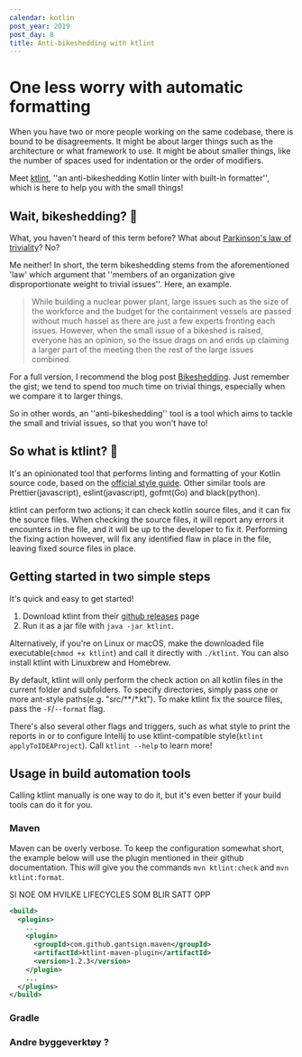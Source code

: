 ```yaml
---
calendar: kotlin
post_year: 2019
post_day: 8
title: Anti-bikeshedding with ktlint
---
```

# One less worry with automatic formatting

When you have two or more people working on the same codebase, there is bound to be disagreements. It might be about larger things such as the architecture or what framework to use. It might be about smaller things, like the number of spaces used for indentation or the order of modifiers.

Meet [ktlint](https://github.com/pinterest/ktlint), ''an anti-bikeshedding Kotlin linter with built-in formatter'', which is here to help you with the small things!

## Wait, bikeshedding? 🙋

What, you haven't heard of this term before? What about [Parkinson's law of triviality](https://en.wikipedia.org/wiki/Law_of_triviality)? No?

Me neither! In short, the term bikeshedding stems from the aforementioned 'law' which argument that ''members of an organization give disproportionate weight to trivial issues''. Here, an example.

> While building a nuclear power plant, large issues such as the size of the workforce and the budget for the containment vessels are passed without much hassel as there are just a few experts fronting each issues. However, when the small issue of a bikeshed is raised, everyone has an opinion, so the issue drags on and ends up claiming a larger part of the meeting then the rest of the large issues combined.

For a full version, I recommend the blog post [Bikeshedding](https://exceptionnotfound.net/bikeshedding-the-daily-software-anti-pattern/). Just remember the gist; we tend to spend too much time on trivial things, especially when we compare it to larger things.

So in other words, an ''anti-bikeshedding'' tool is a tool which aims to tackle the small and trivial issues, so that you won't have to!

## So what is ktlint? 🤔

It's an opinionated tool that performs linting and formatting of your Kotlin source code, based on the [official style guide](https://kotlinlang.org/docs/reference/coding-conventions.html).
Other similar tools are Prettier(javascript), eslint(javascript), gofmt(Go) and black(python).

ktlint can perform two actions; it can check kotlin source files, and it can fix the source files. When checking the source files, it will report any errors it encounters in the file, and it will be up to the developer to fix it. Performing the fixing action however, will fix any identified flaw in place in the file, leaving fixed source files in place.

## Getting started in two simple steps

It's quick and easy to get started!

1. Download ktlint from their [github releases](https://github.com/pinterest/ktlint/releases) page
2. Run it as a jar file with `java -jar ktlint`.

Alternatively, if you're on Linux or macOS, make the downloaded file executable(`chmod +x ktlint`) and call it directly with `./ktlint`. You can also install ktlint with Linuxbrew and Homebrew.

By default, ktlint will only perform the check action on all kotlin files in the current folder and subfolders. To specify directories, simply pass one or more ant-style paths(e.g. "src/**/*.kt"). To make ktlint fix the source files, pass the `-F`/`--format` flag.

There's also several other flags and triggers, such as what style to print the reports in or to configure Intellij to use ktlint-compatible style(`ktlint applyToIDEAProject`). Call `ktlint --help` to learn more!

## Usage in build automation tools

Calling ktlint manually is one way to do it, but it's even better if your build tools can do it for you.

### Maven

Maven can be overly verbose. To keep the configuration somewhat short, the example below will use the plugin mentioned in their github documentation. This will give you the commands `mvn ktlint:check` and `mvn ktlint:format`.

SI NOE OM HVILKE LIFECYCLES SOM BLIR SATT OPP

```xml
<build>
  <plugins>
    ...
    <plugin>
      <groupId>com.github.gantsign.maven</groupId>
      <artifactId>ktlint-maven-plugin</artifactId>
      <version>1.2.3</version>
    </plugin>
    ...
  </plugins>
</build>
```

### Gradle

### Andre byggeverktøy ?
